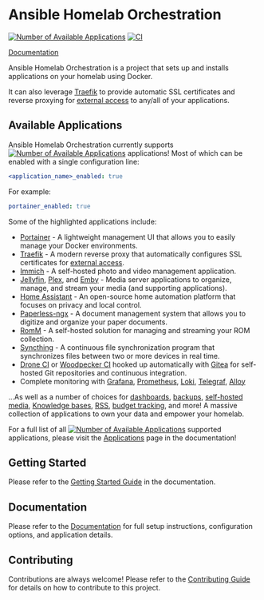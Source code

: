 # Ansible Homelab Orchestration

[![Number of Available Applications](https://img.shields.io/github/directory-file-count/Dylancyclone/ansible-homelab-orchestration/roles?label=Available%20Applications)](https://dylancyclone.github.io/ansible-homelab-orchestration/applications)
[![CI](https://github.com/Dylancyclone/ansible-homelab-orchestration/workflows/ansible-lint/badge.svg)](https://github.com/Dylancyclone/ansible-homelab-orchestration/actions?query=workflow%3Aansible-lint)

[Documentation](https://dylancyclone.github.io/ansible-homelab-orchestration/)

Ansible Homelab Orchestration is a project that sets up and installs applications on your homelab using Docker.

It can also leverage [Traefik](https://dylancyclone.github.io/ansible-homelab-orchestration/applications/traefik) to provide automatic SSL certificates and reverse proxying for [external access](https://dylancyclone.github.io/ansible-homelab-orchestration/guides/dns-access/) to any/all of your applications.

## Available Applications

Ansible Homelab Orchestration currently supports [![Number of Available Applications](https://img.shields.io/github/directory-file-count/Dylancyclone/ansible-homelab-orchestration/roles?label=)](https://dylancyclone.github.io/ansible-homelab-orchestration/applications) applications! Most of which can be enabled with a single configuration line:

```yaml
<application_name>_enabled: true
```

For example:

```yaml
portainer_enabled: true
```

Some of the highlighted applications include:

- [Portainer](https://dylancyclone.github.io/ansible-homelab-orchestration/applications/portainer) - A lightweight management UI that allows you to easily manage your Docker environments.
- [Traefik](https://dylancyclone.github.io/ansible-homelab-orchestration/applications/traefik) - A modern reverse proxy that automatically configures SSL certificates for [external access](https://dylancyclone.github.io/ansible-homelab-orchestration/guides/dns-access/).
- [Immich](https://dylancyclone.github.io/ansible-homelab-orchestration/applications/immich) - A self-hosted photo and video management application.
- [Jellyfin](https://dylancyclone.github.io/ansible-homelab-orchestration/applications/jellyfin), [Plex](https://dylancyclone.github.io/ansible-homelab-orchestration/applications/plex), and [Emby](https://dylancyclone.github.io/ansible-homelab-orchestration/applications/emby) - Media server applications to organize, manage, and stream your media (and supporting applications).
- [Home Assistant](https://dylancyclone.github.io/ansible-homelab-orchestration/applications/home-assistant) - An open-source home automation platform that focuses on privacy and local control.
- [Paperless-ngx](https://dylancyclone.github.io/ansible-homelab-orchestration/applications/paperless-ngx) - A document management system that allows you to digitize and organize your paper documents.
- [RomM](https://dylancyclone.github.io/ansible-homelab-orchestration/applications/romm) - A self-hosted solution for managing and streaming your ROM collection.
- [Syncthing](https://dylancyclone.github.io/ansible-homelab-orchestration/applications/syncthing) - A continuous file synchronization program that synchronizes files between two or more devices in real time.
- [Drone CI](https://dylancyclone.github.io/ansible-homelab-orchestration/applications/drone-ci) or [Woodpecker CI](https://dylancyclone.github.io/ansible-homelab-orchestration/applications/woodpecker-ci) hooked up automatically with [Gitea](https://dylancyclone.github.io/ansible-homelab-orchestration/applications/gitea) for self-hosted Git repositories and continuous integration.
- Complete monitoring with [Grafana](https://dylancyclone.github.io/ansible-homelab-orchestration/applications/grafana), [Prometheus](https://dylancyclone.github.io/ansible-homelab-orchestration/applications/prometheus), [Loki](https://dylancyclone.github.io/ansible-homelab-orchestration/applications/loki), [Telegraf](https://dylancyclone.github.io/ansible-homelab-orchestration/applications/telegraf), [Alloy](https://dylancyclone.github.io/ansible-homelab-orchestration/applications/alloy)

...As well as a number of choices for [dashboards](https://dylancyclone.github.io/ansible-homelab-orchestration/tags/Dashboard), [backups](https://dylancyclone.github.io/ansible-homelab-orchestration/tags/Backup), [self-hosted media](http://localhost:4321/ansible-homelab-orchestration/tags/Media%20Server), [Knowledge bases](http://localhost:4321/ansible-homelab-orchestration/tags/Knowledge%20Management), [RSS](http://localhost:4321/ansible-homelab-orchestration/tags/RSS), [budget tracking](http://localhost:4321/ansible-homelab-orchestration/tags/Finance), and more! A massive collection of applications to own your data and empower your homelab.

For a full list of all [![Number of Available Applications](https://img.shields.io/github/directory-file-count/Dylancyclone/ansible-homelab-orchestration/roles?label=)](https://dylancyclone.github.io/ansible-homelab-orchestration/applications) supported applications, please visit the [Applications](https://dylancyclone.github.io/ansible-homelab-orchestration/applications) page in the documentation!

## Getting Started

Please refer to the [Getting Started Guide](https://dylancyclone.github.io/ansible-homelab-orchestration/guides/getting-started/) in the documentation.

## Documentation

Please refer to the [Documentation](https://dylancyclone.github.io/ansible-homelab-orchestration/) for full setup instructions, configuration options, and application details.

## Contributing

Contributions are always welcome! Please refer to the [Contributing Guide](https://dylancyclone.github.io/ansible-homelab-orchestration/contributing/) for details on how to contribute to this project.

